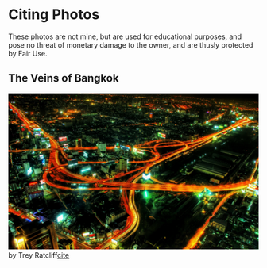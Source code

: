 Citing Photos
=============

These photos are not mine, but are used for educational purposes, and pose no threat of monetary damage to the owner, and are thusly protected by Fair Use.


## The Veins of Bangkok
![The Viens of Bangkok](cityscapes-city-night-photography-long-exposure.jpg)
by Trey Ratcliff[cite](https://flic.kr/p/tpdhs)
